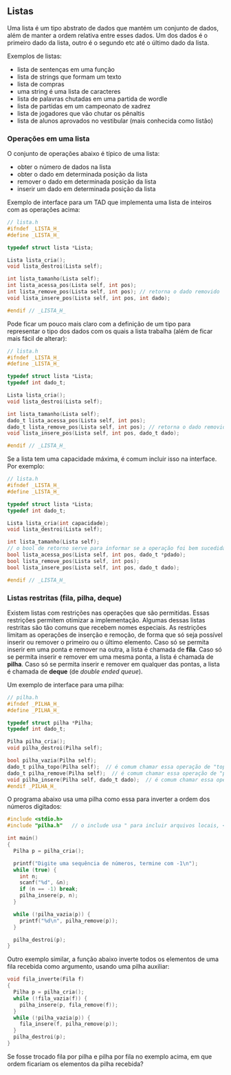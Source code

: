 ## Listas

Uma lista é um tipo abstrato de dados que mantém um conjunto de dados, além de manter a ordem relativa entre esses dados.
Um dos dados é o primeiro dado da lista, outro é o segundo etc até o último dado da lista.

Exemplos de listas:
- lista de sentenças em uma função
- lista de strings que formam um texto
- lista de compras
- uma string é uma lista de caracteres
- lista de palavras chutadas em uma partida de wordle
- lista de partidas em um campeonato de xadrez
- lista de jogadores que vão chutar os pênaltis
- lista de alunos aprovados no vestibular (mais conhecida como listão)

### Operações em uma lista

O conjunto de operações abaixo é típico de uma lista:
- obter o número de dados na lista
- obter o dado em determinada posição da lista
- remover o dado em determinada posição da lista
- inserir um dado em determinada posição da lista

Exemplo de interface para um TAD que implementa uma lista de inteiros com as operações acima:
```c
// lista.h
#ifndef _LISTA_H_
#define _LISTA_H_

typedef struct lista *Lista;

Lista lista_cria();
void lista_destroi(Lista self);

int lista_tamanho(Lista self);
int lista_acessa_pos(Lista self, int pos);
int lista_remove_pos(Lista self, int pos); // retorna o dado removido
void lista_insere_pos(Lista self, int pos, int dado);

#endif // _LISTA_H_
```

Pode ficar um pouco mais claro com a definição de um tipo para representar o tipo dos dados com os quais a lista trabalha (além de ficar mais fácil de alterar):
```c
// lista.h
#ifndef _LISTA_H_
#define _LISTA_H_

typedef struct lista *Lista;
typedef int dado_t;

Lista lista_cria();
void lista_destroi(Lista self);

int lista_tamanho(Lista self);
dado_t lista_acessa_pos(Lista self, int pos);
dado_t lista_remove_pos(Lista self, int pos); // retorna o dado removido
void lista_insere_pos(Lista self, int pos, dado_t dado);

#endif // _LISTA_H_
```
Se a lista tem uma capacidade máxima, é comum incluir isso na interface. Por exemplo:
```c
// lista.h
#ifndef _LISTA_H_
#define _LISTA_H_

typedef struct lista *Lista;
typedef int dado_t;

Lista lista_cria(int capacidade);
void lista_destroi(Lista self);

int lista_tamanho(Lista self);
// o bool de retorno serve para informar se a operação foi bem sucedida
bool lista_acessa_pos(Lista self, int pos, dado_t *pdado);
bool lista_remove_pos(Lista self, int pos);
bool lista_insere_pos(Lista self, int pos, dado_t dado);

#endif // _LISTA_H_
```

### Listas restritas (fila, pilha, deque)

Existem listas com restrições nas operações que são permitidas. Essas restrições permitem otimizar a implementação.
Algumas dessas listas restritas são tão comuns que recebem nomes especiais. As restrições limitam as operações de inserção e remoção, de forma que só seja possível inserir ou remover o primeiro ou o último elemento.
Caso só se permita inserir em uma ponta e remover na outra, a lista é chamada de **fila**.
Caso só se permita inserir e remover em uma mesma ponta, a lista é chamada de **pilha**.
Caso só se permita inserir e remover em qualquer das pontas, a lista é chamada de **deque** (de *double ended queue*).

Um exemplo de interface para uma pilha:
```c
// pilha.h
#ifndef _PILHA_H_
#define _PILHA_H_

typedef struct pilha *Pilha;
typedef int dado_t;

Pilha pilha_cria();
void pilha_destroi(Pilha self);

bool pilha_vazia(Pilha self);
dado_t pilha_topo(Pilha self);  // é comum chamar essa operação de "top"
dado_t pilha_remove(Pilha self);  // é comum chamar essa operação de "pop"
void pilha_insere(Pilha self, dado_t dado);  // é comum chamar essa operação de "push"
#endif _PILHA_H_
```
O programa abaixo usa uma pilha como essa para inverter a ordem dos números digitados:
```c
#include <stdio.h>
#include "pilha.h"   // o include usa " para incluir arquivos locais, <> para arquivos do sistema

int main()
{
  Pilha p = pilha_cria();

  printf("Digite uma sequência de números, termine com -1\n");
  while (true) {
    int n;
    scanf("%d", &n);
    if (n == -1) break;
    pilha_insere(p, n);
  }

  while (!pilha_vazia(p)) {
    printf("%d\n", pilha_remove(p));
  }

  pilha_destroi(p);
}
```
Outro exemplo similar, a função abaixo inverte todos os elementos de uma fila recebida como argumento, usando uma pilha auxiliar:
```c
void fila_inverte(Fila f)
{
  Pilha p = pilha_cria();
  while (!fila_vazia(f)) {
    pilha_insere(p, fila_remove(f));
  }
  while (!pilha_vazia(p)) {
    fila_insere(f, pilha_remove(p));
  }
  pilha_destroi(p);
}
```
Se fosse trocado fila por pilha e pilha por fila no exemplo acima, em que ordem ficariam os elementos da pilha recebida?

